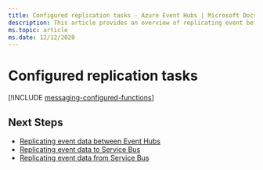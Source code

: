 ```yaml
---
title: Configured replication tasks - Azure Event Hubs | Microsoft Docs
description: This article provides an overview of replicating event between Event Hubs 
ms.topic: article
ms.date: 12/12/2020
---
```


# Configured replication tasks 

[!INCLUDE [messaging-configured-functions](../../includes/messaging-configured-functions.md)]

## Next Steps

* [Replicating event data between Event Hubs](https://github.com/Azure-Samples/azure-messaging-replication-dotnet/tree/main/functions/config/EventHubCopy)
* [Replicating event data to Service Bus](https://github.com/Azure-Samples/azure-messaging-replication-dotnet/tree/main/functions/config/EventHubCopyToServiceBus)
* [Replicating event data from Service Bus](https://github.com/Azure-Samples/azure-messaging-replication-dotnet/tree/main/functions/config/ServiceBusCopyToEventHub)
